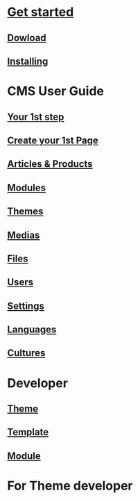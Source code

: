 # [Get started](xref:client-side/swastika-io/index)
## [Dowload](https://github.com/mixcore/mix.core/releases)
## [Installing](installing.md)
# CMS User Guide
## [Your 1st step](xref:client-side/swastika-io/first-step)
## [Create your 1st Page](xref:client-side/swastika-io/page)
## [Articles & Products](article-and-product.md)
## [Modules](module.md)
## [Themes](theme.md)
## [Medias](medias.md)
## [Files](files.md)
## [Users](users.md)
## [Settings](settings.md)
## [Languages](languages.md)
## [Cultures](cultures.md)
# Developer
## [Theme](theme.md)
## [Template](template.md)
## [Module](module.md)
# For Theme developer